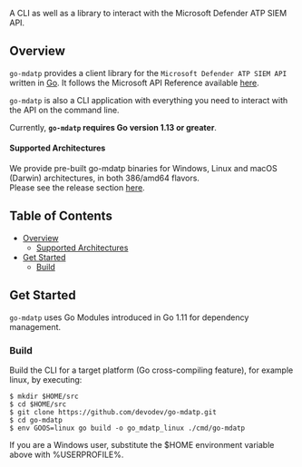 A CLI as well as a library to interact with the Microsoft Defender ATP SIEM API.

## Overview
`go-mdatp` provides a client library for the `Microsoft Defender ATP SIEM API` written in [Go](https://golang.org/). It follows the Microsoft API Reference available [here](https://docs.microsoft.com/en-us/windows/security/threat-protection/microsoft-defender-atp/pull-alerts-using-rest-api).

`go-mdatp` is also a CLI application with everything you need to interact with the API on the command line.

Currently, **`go-mdatp` requires Go version 1.13 or greater**.

#### Supported Architectures
We provide pre-built go-mdatp binaries for Windows, Linux and macOS (Darwin) architectures, in both 386/amd64 flavors.</br>
Please see the release section [here](https://github.com/devodev/go-mdatp/releases).

## Table of Contents

- [Overview](#overview)
  - [Supported Architectures](#supported-architectures)
- [Get Started](#get-started)
  - [Build](#build)

## Get Started
`go-mdatp` uses Go Modules introduced in Go 1.11 for dependency management.

### Build
Build the CLI for a target platform (Go cross-compiling feature), for example linux, by executing:
```
$ mkdir $HOME/src
$ cd $HOME/src
$ git clone https://github.com/devodev/go-mdatp.git
$ cd go-mdatp
$ env GOOS=linux go build -o go_mdatp_linux ./cmd/go-mdatp
```
If you are a Windows user, substitute the $HOME environment variable above with %USERPROFILE%.
